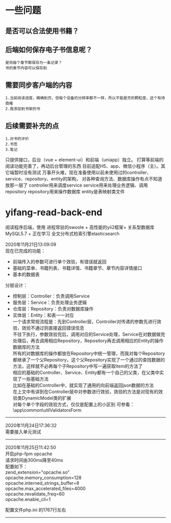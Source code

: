 # 一些问题

## 是否可以合法使用书籍？

## 后端如何保存电子书信息呢？
    是将每个章节都保存为一条记录？
    书的章节内容可以保存到

## 需要同步客户端的内容
    1.当前阅读进度，精确到页，但每个设备的分辨率都不一样，所以不能是页的颗粒度，这个有待商榷
    2.我添加到书架的书


## 后续需要补充的点
    1.对书的评价
    2.书签
    3.笔记

只提供接口，后台（vue + element-ui）和前端（uniapp）独立。
打算等前端的阅读功能完善了，再动后台管理的东西
目前适配H5、app、微信小程序（主）。其它端暂时没有测试
万事开头难，现在准备使用以前未使用过的controller、service、repository、entity的架构，
对各种查询方法、数据库操作有点不知道放那一层了
controller用来调度service
service用来处理业务逻辑、调用repository
repository用来操作数据库
entity是表映射类文件

# yifang-read-back-end
阅读程序后端，使用 进程常驻的swoole + 高性能的yii2框架+ 关系型数据库MySQL5.7 + 正在学习 全文分布式检索引擎elasticsearch

2020年11月21日13:09:09   
现在已完成的功能：
* 前端传入的参数可进行单个效验，有错误就返回
* 基础的菜单、书籍列表、书籍详情、书籍章节、章节内容详情接口
* 基本的数据表   

分层设计：
* 控制层：Controller：负责调用Service
* 服务层：Service：负责处理业务逻辑
* 仓库层：Repository：负责对数据库操作
* 实体层：Entity：和表一一对应   
一个请求常规流程是：先到Controller层，Controller对传递的参数先进行效验，效验不通过则直接返回错误信息   
不往下执行，参数效验完后，调用对应的Service处理，Service在对数据做完处理后，再去调用相应Repository，Repository再去调用相应的Entity的操作数据库的方法   
所有的对数据库的操作都放在Repository中统一管理，而我对每个Repository都继承了一个父Repository，这个父Repository实现了一个通过的查找数据的方法，这样就不必再每个子Repository中写一遍获取Item的方法了   
相应的基础的Controller、Service、Entity都有一个自己的父类，在父类中实现了一些基础方法   
比如在基础的Controller中，就实现了通用的向前端返回json数据的方法   
在上文中有讲到在Controller层中对参数进行效验，效验的方法是对现有的效验类DynamicModel类的扩展   
对每个单个字段的效验方式，仅仅是配置上的小区别 可参看：\app\common\utilValidatorsForm

***   
2020年11月24日17:36:32   
需要接入单元测试   
***
2020年11月25日11:42:50   
开启php-fpm opcache   
请求时间由300ms降至40ms   
配置如下：   
   zend_extension="opcache.so"   
   opcache.memory_consumption=128   
   opcache.interned_strings_buffer=8   
   opcache.max_accelerated_files=4000   
   opcache.revalidate_freq=60   
   opcache.enable_cli=1   

配置文件php.ini 的1767行左右   

***
